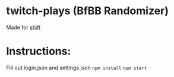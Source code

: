 # twitch-plays (BfBB Randomizer)
Made for [shift](https://www.twitch.tv/shift)

# Instructions:
Fill out login.json and settings.json
`npm install`
`npm start`
